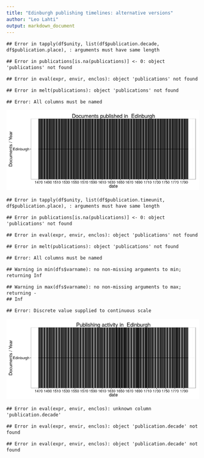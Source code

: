 ```yaml
---
title: "Edinburgh publishing timelines: alternative versions"
author: "Leo Lahti"
output: markdown_document
---
```








```
## Error in tapply(df$unity, list(df$publication.decade, df$publication.place), : arguments must have same length
```

```
## Error in publications[is.na(publications)] <- 0: object 'publications' not found
```

```
## Error in eval(expr, envir, enclos): object 'publications' not found
```

```
## Error in melt(publications): object 'publications' not found
```

```
## Error: All columns must be named
```

![plot of chunk EdinburghPubs](figure/EdinburghPubs-1.png) 

```
## Error in tapply(df$unity, list(df$publication.timeunit, df$publication.place), : arguments must have same length
```

```
## Error in publications[is.na(publications)] <- 0: object 'publications' not found
```

```
## Error in eval(expr, envir, enclos): object 'publications' not found
```

```
## Error in melt(publications): object 'publications' not found
```

```
## Error: All columns must be named
```

```
## Warning in min(dfs$varname): no non-missing arguments to min; returning Inf
```

```
## Warning in max(dfs$varname): no non-missing arguments to max; returning -
## Inf
```

```
## Error: Discrete value supplied to continuous scale
```

![plot of chunk EdinburghPubs](figure/EdinburghPubs-2.png) 




```
## Error in eval(expr, envir, enclos): unknown column 'publication.decade'
```

```
## Error in eval(expr, envir, enclos): object 'publication.decade' not found
```

```
## Error in eval(expr, envir, enclos): object 'publication.decade' not found
```
